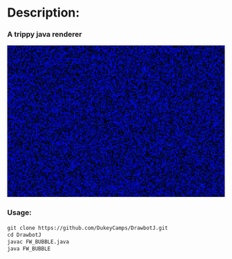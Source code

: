 # Description:
### A trippy java renderer
![shellp](https://raw.githubusercontent.com/DukeyCamps/DrawbotJ/master/lulgen.png)
### Usage:
```
git clone https://github.com/DukeyCamps/DrawbotJ.git
cd DrawbotJ
javac FW_BUBBLE.java
java FW_BUBBLE
```
